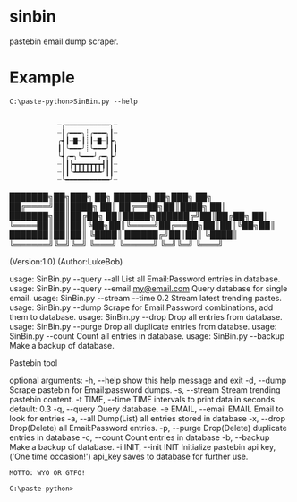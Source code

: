 # sinbin
pastebin email dump scraper.


# Example

    C:\paste-python>SinBin.py --help


                ┈╭━━━━━━━━━━━╮┈
                ┈┃╭━━━╮┊╭━━━╮┃┈
                ╭┫┃┈▇┈┃┊┃┈▇┈┃┣╮
                ┃┃╰━━━╯┊╰━━━╯┃┃
                ╰┫╭━╮╰━━━╯╭━╮┣╯
                ┈┃┃┣┳┳┳┳┳┳┳┫┃┃┈
                ┈┃┃╰┻┻┻┻┻┻┻╯┃┃┈
                ┈╰━━━━━━━━━━━╯┈
  
  ███████╗██╗███╗   ██╗      ██████╗ ██╗███╗   ██╗
  ██╔════╝██║████╗  ██║      ██╔══██╗██║████╗  ██║
  ███████╗██║██╔██╗ ██║█████╗██████╔╝██║██╔██╗ ██║
  ╚════██║██║██║╚██╗██║╚════╝██╔══██╗██║██║╚██╗██║
  ███████║██║██║ ╚████║      ██████╔╝██║██║ ╚████║
  ╚══════╝╚═╝╚═╝  ╚═══╝      ╚═════╝ ╚═╝╚═╝  ╚═══╝

  (Version:1.0)
  (Author:LukeBob)

  usage: SinBin.py --query --all                       List all Email:Password entries in database.
  usage: SinBin.py --query --email my@email.com        Query database for single email.
  usage: SinBin.py --stream --time 0.2                 Stream latest trending pastes.
  usage: SinBin.py --dump                              Scrape for Email:Password combinations, add them to database.
  usage: SinBin.py --drop                              Drop all entries from database.
  usage: SinBin.py --purge                             Drop all duplicate entries from databse.
  usage: SinBin.py --count                             Count all entries in database.
  usage: SinBin.py --backup                            Make a backup of database.

  Pastebin tool

  optional arguments:
    -h, --help            show this help message and exit
    -d, --dump            Scrape pastebin for Email:password dumps.
    -s, --stream          Stream trending pastebin content.
    -t TIME, --time TIME  intervals to print data in seconds default: 0.3
    -q, --query           Query database.
    -e EMAIL, --email EMAIL
                        Email to look for entries
    -a, --all             Dump(List) all entries stored in database
    -x, --drop            Drop(Delete) all Email:Password entries.
    -p, --purge           Drop(Delete) duplicate entries in database
    -c, --count           Count entries in database
    -b, --backup          Make a backup of database.
    -i INIT, --init INIT  Initialize pastebin api key, ('One time occasion!')
                        api_key saves to database for further use.

    MOTTO: WYO OR GTFO!

    C:\paste-python>
